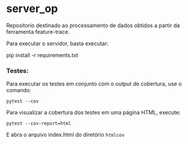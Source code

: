 # server_op

Repositorio destinado ao processamento de dados obtidos a partir da ferramenta feature-trace. 

Para executar o servidor, basta executar:

pip install -r requirements.txt

### Testes:
Para executar os testes em conjunto com o output de cobertura, use o comando:
```shell
pytest --cov
```

Para visualizar a cobertura dos testes em uma página HTML, execute:
```shell
pytest --cov-report=html
```
E abra o arquivo index.html do diretório `htmlcov`